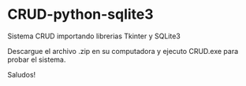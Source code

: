 # CRUD-python-sqlite3

Sistema CRUD importando librerias Tkinter y SQLite3

Descargue el archivo .zip en su computadora y ejecuto CRUD.exe para probar el sistema.

Saludos!
